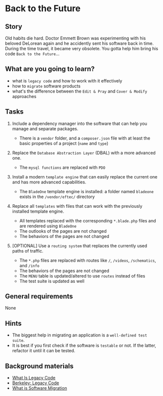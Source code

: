 # Back to the Future

## Story

Old habits die hard. Doctor Emmett Brown was experimenting with his beloved DeLorean again and he accidently sent his software back in time.
During the time travel, it became very obsolete. You gotta help him bring his code `Back to the Future`...

## What are you going to learn?

- what is `legacy code` and how to work with it effectively
- how to `migrate` software products
- what's the difference between the `Edit & Pray` and `Cover & Modify` approaches

## Tasks

1. Include a dependency manager into the software that can help you manage and separate packages.
    - There is a `vendor` folder, and a `composer.json` file with at least the basic properties of a project (`name` and `type`)

2. Replace the `Database Abstraction Layer` (DBAL) with a more advanced one.
    - The `mysql functions` are replaced with `PDO`

3. Install a modern `template engine` that can easily replace the current one and has more advanced capabilities.
    - The `BladeOne` template engine is installed: a folder named `bladeone` exists in the `/vendor/eftec/` directory

4. Replace all `templates` with files that can work with the previously installed template engine.
    - All templates replaced with the corresponding `*.blade.php` files and are rendered using `BladeOne`
    - The outlooks of the pages are not changed
    - The behaviors of the pages are not changed

5. [OPTIONAL] Use a `routing system` that replaces the currently used paths of traffic.
    - The `*.php` files are replaced with routes like `/`, `/videos`, `/schematics`, and `/info`
    - The behaviors of the pages are not changed
    - The `MENU` table is updated/altered to use `routes` instead of files
    - The test suite is updated as well

## General requirements

None

## Hints

- The biggest help in migrating an application is a `well-defined test suite`.
- It is best if you first check if the software is `testable` or not. If the latter, refactor it until it can be tested.

## Background materials

- <i class="far fa-exclamation"></i> [What Is Legacy Code](https://www.perforce.com/blog/qac/8-tips-working-legacy-code)
- <i class="far fa-video"></i> [Berkeley: Legacy Code](https://youtu.be/CMmTTN5_Bbk)
- <i class="far fa-book-open"></i> [What is Software Migration](https://www.igi-global.com/dictionary/migrating-software-towards-mobile-technologies/38761)
